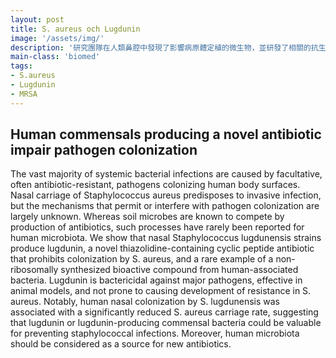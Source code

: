 ```yaml
---
layout: post
title: S. aureus och Lugdunin
image: '/assets/img/'
description: '研究團隊在人類鼻腔中發現了影響病原體定植的微生物，並研發了相關的抗生物藥物。'
main-class: 'biomed'
tags:
- S.aureus
- Lugdunin
- MRSA
---
```


## Human commensals producing a novel antibiotic impair pathogen colonization
The vast majority of systemic bacterial infections are caused by facultative, often antibiotic-resistant, pathogens colonizing human body surfaces. Nasal carriage of Staphylococcus aureus predisposes to invasive infection, but the mechanisms that permit or interfere with pathogen colonization are largely unknown. Whereas soil microbes are known to compete by production of antibiotics, such processes have rarely been reported for human microbiota. We show that nasal Staphylococcus lugdunensis strains produce lugdunin, a novel thiazolidine-containing cyclic peptide antibiotic that prohibits colonization by S. aureus, and a rare example of a non-ribosomally synthesized bioactive compound from human-associated bacteria. Lugdunin is bactericidal against major pathogens, effective in animal models, and not prone to causing development of resistance in S. aureus. Notably, human nasal colonization by S. lugdunensis was associated with a significantly reduced S. aureus carriage rate, suggesting that lugdunin or lugdunin-producing commensal bacteria could be valuable for preventing staphylococcal infections. Moreover, human microbiota should be considered as a source for new antibiotics.
